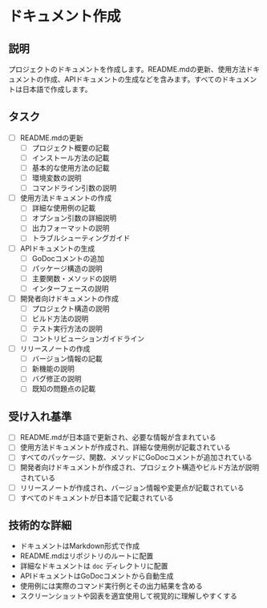# ドキュメント作成

## 説明
プロジェクトのドキュメントを作成します。README.mdの更新、使用方法ドキュメントの作成、APIドキュメントの生成などを含みます。すべてのドキュメントは日本語で作成します。

## タスク
- [ ] README.mdの更新
  - [ ] プロジェクト概要の記載
  - [ ] インストール方法の記載
  - [ ] 基本的な使用方法の記載
  - [ ] 環境変数の説明
  - [ ] コマンドライン引数の説明
- [ ] 使用方法ドキュメントの作成
  - [ ] 詳細な使用例の記載
  - [ ] オプション引数の詳細説明
  - [ ] 出力フォーマットの説明
  - [ ] トラブルシューティングガイド
- [ ] APIドキュメントの生成
  - [ ] GoDocコメントの追加
  - [ ] パッケージ構造の説明
  - [ ] 主要関数・メソッドの説明
  - [ ] インターフェースの説明
- [ ] 開発者向けドキュメントの作成
  - [ ] プロジェクト構造の説明
  - [ ] ビルド方法の説明
  - [ ] テスト実行方法の説明
  - [ ] コントリビューションガイドライン
- [ ] リリースノートの作成
  - [ ] バージョン情報の記載
  - [ ] 新機能の説明
  - [ ] バグ修正の説明
  - [ ] 既知の問題点の記載

## 受け入れ基準
- [ ] README.mdが日本語で更新され、必要な情報が含まれている
- [ ] 使用方法ドキュメントが作成され、詳細な使用例が記載されている
- [ ] すべてのパッケージ、関数、メソッドにGoDocコメントが追加されている
- [ ] 開発者向けドキュメントが作成され、プロジェクト構造やビルド方法が説明されている
- [ ] リリースノートが作成され、バージョン情報や変更点が記載されている
- [ ] すべてのドキュメントが日本語で記載されている

## 技術的な詳細
- ドキュメントはMarkdown形式で作成
- README.mdはリポジトリのルートに配置
- 詳細なドキュメントは `doc` ディレクトリに配置
- APIドキュメントはGoDocコメントから自動生成
- 使用例には実際のコマンド実行例とその出力結果を含める
- スクリーンショットや図表を適宜使用して視覚的に理解しやすくする
